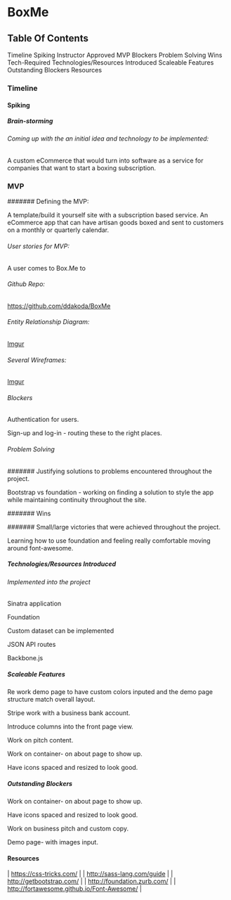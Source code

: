 # BoxMe

## Table Of Contents

Timeline
Spiking
Instructor Approved
MVP
Blockers
Problem Solving
Wins
Tech-Required
Technologies/Resources Introduced
Scaleable Features
Outstanding Blockers
Resources

### Timeline

#### Spiking

##### Brain-storming

###### Coming up with the an initial idea and technology to be implemented:

A custom eCommerce that would turn into software as a service for companies that want to start a boxing subscription.

### MVP

####### Defining the MVP:

A template/build it yourself site with a subscription based service. An eCommerce app that can have artisan goods boxed and sent to customers on a monthly or quarterly calendar.

###### User stories for MVP:

A user comes to Box.Me to

###### Github Repo:

https://github.com/ddakoda/BoxMe

###### Entity Relationship Diagram:

[Imgur](http://i.imgur.com/FsCkYdq.png)

###### Several Wireframes:

[Imgur](http://i.imgur.com/5bAst4l.png)

###### Blockers

Authentication for users.

Sign-up and log-in - routing these to the right places.

###### Problem Solving

####### Justifying solutions to problems encountered throughout the project.

Bootstrap vs foundation - working on finding a solution to style the app while maintaining continuity throughout the site.

####### Wins

####### Small/large victories that were achieved throughout the project.

Learning how to use foundation and feeling really comfortable moving around font-awesome.

##### Technologies/Resources Introduced
###### Implemented into the project

Sinatra application

Foundation

Custom dataset can be implemented

JSON API routes

Backbone.js

##### Scaleable Features

Re work demo page to have custom colors inputed and the demo page structure match overall layout.

Stripe work with a business bank account.

Introduce columns into the front page view.

Work on pitch content.

Work on container- on about page to show up.

Have icons spaced and resized to look good.

##### Outstanding Blockers

Work on container- on about page to show up.

Have icons spaced and resized to look good.

Work on business pitch and custom copy.

Demo page- with images input.

#### Resources

| https://css-tricks.com/ |
| http://sass-lang.com/guide |
| http://getbootstrap.com/ |
| http://foundation.zurb.com/ |
| http://fortawesome.github.io/Font-Awesome/ |
